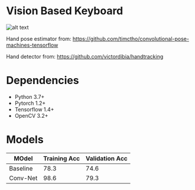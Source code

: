 # Vision Based Keyboard

![alt text](https://github.com/williscp/cv_keyboard/blob/master/demo.gif "Demo")

Hand pose estimator from: https://github.com/timctho/convolutional-pose-machines-tensorflow

Hand detector from: https://github.com/victordibia/handtracking

# Dependencies

- Python 3.7+
- Pytorch 1.2+ 
- Tensorflow 1.4+
- OpenCV 3.2+

# Models 

| MOdel    | Training Acc | Validation Acc |
|----------|--------------|----------------|
| Baseline |     78.3     |      74.6      |
| Conv-Net |     98.6     |      79.3      |
